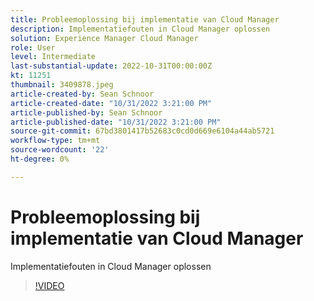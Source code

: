 ```yaml
---
title: Probleemoplossing bij implementatie van Cloud Manager
description: Implementatiefouten in Cloud Manager oplossen
solution: Experience Manager Cloud Manager
role: User
level: Intermediate
last-substantial-update: 2022-10-31T00:00:00Z
kt: 11251
thumbnail: 3409878.jpeg
article-created-by: Sean Schnoor
article-created-date: "10/31/2022 3:21:00 PM"
article-published-by: Sean Schnoor
article-published-date: "10/31/2022 3:21:00 PM"
source-git-commit: 67bd3801417b52683c0cd0d669e6104a44ab5721
workflow-type: tm+mt
source-wordcount: '22'
ht-degree: 0%

---
```



# Probleemoplossing bij implementatie van Cloud Manager

Implementatiefouten in Cloud Manager oplossen

>[!VIDEO](https://video.tv.adobe.com/v/3409878/?quality=12&learn=on)
